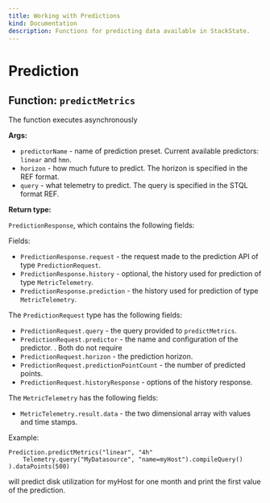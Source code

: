 ```yaml
---
title: Working with Predictions
kind: Documentation
description: Functions for predicting data available in StackState.
---
```


# Prediction

## Function: `predictMetrics`

The function executes asynchronously

**Args:**

* `predictorName` - name of prediction preset. Current available predictors: `linear` and `hmn`.
* `horizon` - how much future to predict. The horizon is specified in the REF format.
* `query` - what telemetry to predict. The query is specified in the STQL format REF.

**Return type:**

`PredictionResponse`, which contains the following fields:

Fields:

* `PredictionResponse.request` - the request made to the prediction API of type `PredictionRequest`.
* `PredictionResponse.history` - optional, the history used for prediction of type `MetricTelemetry`.
* `PredictionResponse.prediction` - the history used for prediction of type `MetricTelemetry`.

The `PredictionRequest` type has the following fields:

* `PredictionRequest.query` - the query provided to `predictMetrics`.
* `PredictionRequest.predictor` - the name and configuration of the predictor. . Both do not require 
* `PredictionRequest.horizon` - the prediction horizon.
* `PredictionRequest.predictionPointCount` - the number of predicted points.
* `PredictionRequest.historyResponse` - options of the history response.

The `MetricTelemetry` has the following fields:

* `MetricTelemetry.result.data` - the two dimensional array with values and time stamps.

Example:

```text
Prediction.predictMetrics("linear", "4h"
    Telemetry.query("MyDatasource", "name=myHost").compileQuery()
).dataPoints(500)
```

will predict disk utilization for myHost for one month and print the first value of the prediction.

